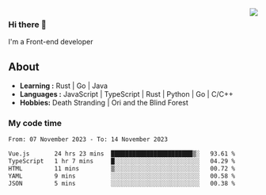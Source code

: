 <img align='right' src="https://github-readme-stats.vercel.app/api?username=strugglebak&show_icons=true">

### Hi there 👋

I'm a Front-end developer

## About

-  **Learning :** Rust | Go | Java
-  **Languages :** JavaScript | TypeScript | Rust | Python | Go | C/C++
-  **Hobbies:** Death Stranding | Ori and the Blind Forest

### My code time

<!--START_SECTION:waka-->

```txt
From: 07 November 2023 - To: 14 November 2023

Vue.js       24 hrs 23 mins  ███████████████████████▒░   93.61 %
TypeScript   1 hr 7 mins     █░░░░░░░░░░░░░░░░░░░░░░░░   04.29 %
HTML         11 mins         ▒░░░░░░░░░░░░░░░░░░░░░░░░   00.72 %
YAML         9 mins          ░░░░░░░░░░░░░░░░░░░░░░░░░   00.58 %
JSON         5 mins          ░░░░░░░░░░░░░░░░░░░░░░░░░   00.38 %
```

<!--END_SECTION:waka-->
